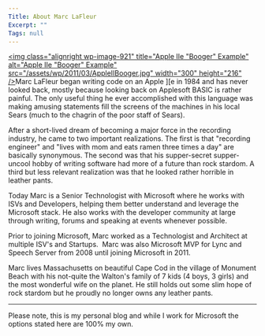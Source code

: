 ```yaml
---
Title: About Marc LaFleur
Excerpt: ""
Tags: null
---
```

<a href="http://massivescale.azurewebsites.net/about/appleiibooger/" rel="attachment wp-att-921"><img class="alignright  wp-image-921" title="Apple IIe "Booger" Example" alt="Apple IIe "Booger" Example" src="/assets/wp/2011/03/AppleIIBooger.jpg" width="300" height="216" /></a>Marc LaFleur began writing code on an Apple ][e in 1984 and has never looked back, mostly because looking back on Applesoft BASIC is rather painful. The only useful thing he ever accomplished with this language was making amusing statements fill the screens of the machines in his local Sears (much to the chagrin of the poor staff of Sears).

After a short-lived dream of becoming a major force in the recording industry, he came to two important realizations. The first is that "recording engineer" and "lives with mom and eats ramen three times a day" are basically synonymous. The second was that his supper-secret supper-uncool hobby of writing software had more of a future than rock stardom. A third but less relevant realization was that he looked rather horrible in leather pants.

Today Marc is a Senior Technologist with Microsoft where he works with ISVs and Developers, helping them better understand and leverage the Microsoft stack. He also works with the developer community at large through writing, forums and speaking at events whenever possible.

Prior to joining Microsoft, Marc worked as a Technologist and Architect at multiple ISV's and Startups.  Marc was also Microsoft MVP for Lync and Speech Server from 2008 until joining Microsoft in 2011.

Marc lives Massachusetts on beautiful Cape Cod in the village of Monument Beach with his not-quite the Walton's family of 7 kids (4 boys, 3 girls) and the most wonderful wife on the planet. He still holds out some slim hope of rock stardom but he proudly no longer owns any leather pants.

-----

Please note, this is my personal blog and while I work for Microsoft the options stated here are 100% my own.